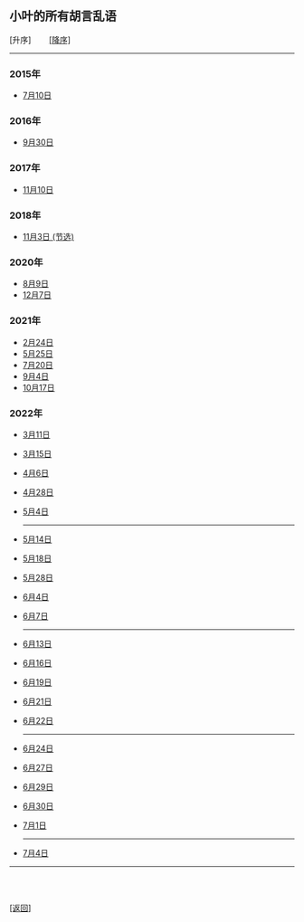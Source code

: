 ## 小叶的所有胡言乱语

[升序]&nbsp;&nbsp;&nbsp;&nbsp;&nbsp;&nbsp;&nbsp;&nbsp;[[降序]](小叶的所有胡言乱语_降序列表.md)

------

### 2015年

- [7月10日](../../resources/proses/多余的话/胡言乱语/胡言乱语_2015年7月10日.md)

### 2016年

- [9月30日](../../resources/proses/多余的话/胡言乱语/胡言乱语_2016年9月30日.md)

### 2017年

- [11月10日](../../resources/proses/多余的话/胡言乱语/胡言乱语_2017年11月10日.md)

### 2018年

- [11月3日 (节选)](../../resources/proses/多余的话/胡言乱语/胡言乱语_2018年11月3日_节选.md)

### 2020年

- [8月9日](../../resources/proses/多余的话/胡言乱语/胡言乱语_2020年8月9日.md)
- [12月7日](../../resources/proses/多余的话/胡言乱语/胡言乱语_2020年12月7日.md)

### 2021年

- [2月24日](../../resources/proses/多余的话/胡言乱语/胡言乱语_2021年2月24日.md)
- [5月25日](../../resources/proses/多余的话/胡言乱语/胡言乱语_2021年5月25日.md)
- [7月20日](../../resources/proses/多余的话/胡言乱语/胡言乱语_2021年7月20日.md)
- [9月4日](../../resources/proses/多余的话/胡言乱语/胡言乱语_2021年9月4日.md)
- [10月17日](../../resources/proses/多余的话/胡言乱语/胡言乱语_2021年10月17日.md)

### 2022年

- [3月11日](../../resources/proses/多余的话/胡言乱语/胡言乱语_2022年3月11日.md)
- [3月15日](../../resources/proses/多余的话/胡言乱语/胡言乱语_2022年3月15日.md)
- [4月6日](../../resources/proses/多余的话/胡言乱语/胡言乱语_2022年4月6日.md)
- [4月28日](../../resources/proses/多余的话/胡言乱语/胡言乱语_2022年4月28日.md)
- [5月4日](../../resources/proses/多余的话/胡言乱语/胡言乱语_2022年5月4日.md)

    ------

- [5月14日](../../resources/proses/多余的话/胡言乱语/胡言乱语_2022年5月14日.md)
- [5月18日](../../resources/proses/多余的话/胡言乱语/胡言乱语_2022年5月18日.md)
- [5月28日](../../resources/proses/多余的话/胡言乱语/胡言乱语_2022年5月28日.md)
- [6月4日](../../resources/proses/多余的话/胡言乱语/胡言乱语_2022年6月4日.md)
- [6月7日](../../resources/proses/多余的话/胡言乱语/胡言乱语_2022年6月7日.md)

    ------

- [6月13日](../../resources/proses/多余的话/胡言乱语/胡言乱语_2022年6月13日.md)
- [6月16日](../../resources/proses/多余的话/胡言乱语/胡言乱语_2022年6月16日.md)
- [6月19日](../../resources/proses/多余的话/胡言乱语/胡言乱语_2022年6月19日.md)
- [6月21日](../../resources/proses/多余的话/胡言乱语/胡言乱语_2022年6月21日.md)
- [6月22日](../../resources/proses/多余的话/胡言乱语/胡言乱语_2022年6月22日.md)

    ------

- [6月24日](../../resources/proses/多余的话/胡言乱语/胡言乱语_2022年6月24日.md)
- [6月27日](../../resources/proses/多余的话/胡言乱语/胡言乱语_2022年6月27日.md)
- [6月29日](../../resources/proses/多余的话/胡言乱语/胡言乱语_2022年6月29日.md)
- [6月30日](../../resources/proses/多余的话/胡言乱语/胡言乱语_2022年6月30日.md)
- [7月1日](../../resources/proses/多余的话/胡言乱语/胡言乱语_2022年7月1日.md)

    ------

- [7月4日](../../resources/proses/多余的话/胡言乱语/胡言乱语_2022年7月4日.md)

------

<br>

<br>

[[返回]](多余的话.md)
